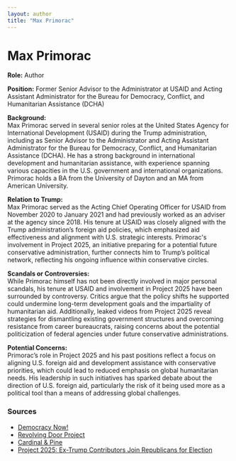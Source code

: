 ```yaml
---
layout: author
title: "Max Primorac"
---
```


# Max Primorac

**Role:** Author

**Position:** Former Senior Advisor to the Administrator at USAID and Acting Assistant Administrator for the Bureau for Democracy, Conflict, and Humanitarian Assistance (DCHA)

**Background:**  
Max Primorac served in several senior roles at the United States Agency for International Development (USAID) during the Trump administration, including as Senior Advisor to the Administrator and Acting Assistant Administrator for the Bureau for Democracy, Conflict, and Humanitarian Assistance (DCHA). He has a strong background in international development and humanitarian assistance, with experience spanning various capacities in the U.S. government and international organizations. Primorac holds a BA from the University of Dayton and an MA from American University.

**Relation to Trump:**  
Max Primorac served as the Acting Chief Operating Officer for USAID from November 2020 to January 2021 and had previously worked as an adviser at the agency since 2018. His tenure at USAID was closely aligned with the Trump administration’s foreign aid policies, which emphasized aid effectiveness and alignment with U.S. strategic interests. Primorac's involvement in Project 2025, an initiative preparing for a potential future conservative administration, further connects him to Trump’s political network, reflecting his ongoing influence within conservative circles.

**Scandals or Controversies:**  
While Primorac himself has not been directly involved in major personal scandals, his tenure at USAID and involvement in Project 2025 have been surrounded by controversy. Critics argue that the policy shifts he supported could undermine long-term development goals and the impartiality of humanitarian aid. Additionally, leaked videos from Project 2025 reveal strategies for dismantling existing government structures and overcoming resistance from career bureaucrats, raising concerns about the potential politicization of federal agencies under future conservative administrations.

**Potential Concerns:**  
Primorac’s role in Project 2025 and his past positions reflect a focus on aligning U.S. foreign aid and development assistance with conservative priorities, which could lead to reduced emphasis on global humanitarian needs. His leadership in such initiatives has sparked debate about the direction of U.S. foreign aid, particularly the risk of it being used more as a political tool than a means of addressing global challenges.

### Sources
- [Democracy Now!](https://www.democracynow.org/2023/9/14/leaked_project_2025_training_videos)
- [Revolving Door Project](https://therevolvingdoorproject.org/project-2025-playbook-2024)
- [Cardinal & Pine](https://cardinalpine.com/story/project-2025-training-videos-trump-2024)
- [Project 2025: Ex-Trump Contributors Join Republicans for Election](https://www.newsweek.com/project-2025-ex-trump-contributors-republicans-election-1922933)
